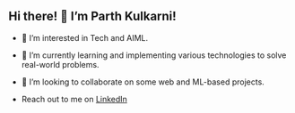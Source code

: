 ## Hi there! 👋 I’m Parth Kulkarni!

- 🔭 I’m interested in Tech and AIML.
- 🌱 I’m currently learning and implementing various technologies to solve real-world problems.
- 👯 I’m looking to collaborate on some web and ML-based projects.

- Reach out to me on [LinkedIn](https://www.linkedin.com/in/parthkulkarni16/)
<!--
**parthdk16/parthdk16** is a ✨ _special_ ✨ repository because its `README.md` (this file) appears on your GitHub profile.

Here are some ideas to get you started:

- 🔭 I’m currently working on ...
- 🌱 I’m currently learning ...
- 👯 I’m looking to collaborate on ...
- 🤔 I’m looking for help with ...
- 💬 Ask me about ...
- 📫 How to reach me: ...
- 😄 Pronouns: ...
- ⚡ Fun fact: ...
-->
